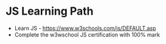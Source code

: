 # JS Learning Path
 * Learn JS  - https://www.w3schools.com/js/DEFAULT.asp
 * Complete the w3wschool JS certification with 100% mark
